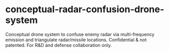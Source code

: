 # conceptual-radar-confusion-drone-system
Conceptual drone system to confuse enemy radar via multi-frequency emission and triangulate radar/missile locations. Confidential &amp; not patented. For R&amp;D and defense collaboration only.
